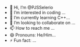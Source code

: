 - 👋 Hi, I’m @PJSSelerio
- 👀 I’m interested in coding ...
- 🌱 I’m currently learning C++...
- 💞️ I’m looking to collaborate on ...
- 📫 How to reach me ...
- 😄 Pronouns: He/Him...
- ⚡ Fun fact: ...

<!---
PJSSelerio/PJSSelerio is a ✨ special ✨ repository because its `README.md` (this file) appears on your GitHub profile.
You can click the Preview link to take a look at your changes.
--->
